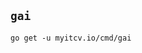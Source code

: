 <!-- __JSON: go list -json .
## `{{ filepathBase .Out.ImportPath}}`

{{.Out.Doc}}

```
go get -u {{.Out.ImportPath}}
```
-->
## `gai`

<no value>

```
go get -u myitcv.io/cmd/gai
```
<!-- END -->
